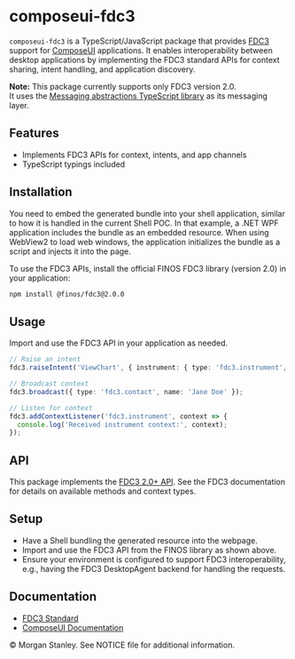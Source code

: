 <!-- Morgan Stanley makes this available to you under the Apache License, Version 2.0 (the "License"). You may obtain a copy of the License at http://www.apache.org/licenses/LICENSE-2.0. See the NOTICE file distributed with this work for additional information regarding copyright ownership. Unless required by applicable law or agreed to in writing, software distributed under the License is distributed on an "AS IS" BASIS, WITHOUT WARRANTIES OR CONDITIONS OF ANY KIND, either express or implied. See the License for the specific language governing permissions and limitations under the License. -->

# composeui-fdc3

`composeui-fdc3` is a TypeScript/JavaScript package that provides [FDC3](https://fdc3.finos.org/) support for [ComposeUI](https://morganstanley.github.io/ComposeUI/) applications. It enables interoperability between desktop applications by implementing the FDC3 standard APIs for context sharing, intent handling, and application discovery.

**Note:** This package currently supports only FDC3 version 2.0.  
It uses the [Messaging abstractions TypeScript library](https://github.com/morganstanley/ComposeUI/tree/main/src/messaging/js/composeui-messaging-abstractions) as its messaging layer.

## Features

- Implements FDC3 APIs for context, intents, and app channels
- TypeScript typings included

## Installation

You need to embed the generated bundle into your shell application, similar to how it is handled in the current Shell POC. In that example, a .NET WPF application includes the bundle as an embedded resource. When using WebView2 to load web windows, the application initializes the bundle as a script and injects it into the page.

To use the FDC3 APIs, install the official FINOS FDC3 library (version 2.0) in your application:

```sh
npm install @finos/fdc3@2.0.0
```

## Usage

Import and use the FDC3 API in your application as needed.

```typescript
// Raise an intent
fdc3.raiseIntent('ViewChart', { instrument: { type: 'fdc3.instrument', id: { ticker: 'AAPL' } } });

// Broadcast context
fdc3.broadcast({ type: 'fdc3.contact', name: 'Jane Doe' });

// Listen for context
fdc3.addContextListener('fdc3.instrument', context => {
  console.log('Received instrument context:', context);
});
```

## API

This package implements the [FDC3 2.0+ API](https://fdc3.finos.org/docs/2.0/api/spec). See the FDC3 documentation for details on available methods and context types.

## Setup

- Have a Shell bundling the generated resource into the webpage.
- Import and use the FDC3 API from the FINOS library as shown above.
- Ensure your environment is configured to support FDC3 interoperability, e.g., having the FDC3 DesktopAgent backend for handling the requests.

## Documentation

- [FDC3 Standard](https://fdc3.finos.org/)
- [ComposeUI Documentation](https://morganstanley.github.io/ComposeUI/)

&copy; Morgan Stanley. See NOTICE file for additional information.